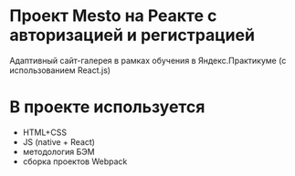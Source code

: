 # Проект Mesto на Реакте с авторизацией и регистрацией

Адаптивный сайт-галерея в рамках обучения в Яндекс.Практикуме (с использованием React.js)

# В проекте используется
- HTML+CSS
- JS (native + React)
- методология БЭМ
- сборка проектов Webpack
